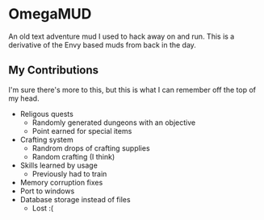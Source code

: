 # OmegaMUD

An old text adventure mud I used to hack away on and run. This is a derivative of the Envy based muds from back in the day.

## My Contributions

I'm sure there's more to this, but this is what I can remember off the top of my head.

* Religous quests
  * Randomly generated dungeons with an objective
  * Point earned for special items
* Crafting system
  * Randrom drops of crafting supplies
  * Random crafting (I think)
* Skills learned by usage
  * Previously had to train
* Memory corruption fixes
* Port to windows
* Database storage instead of files
  * Lost :(
